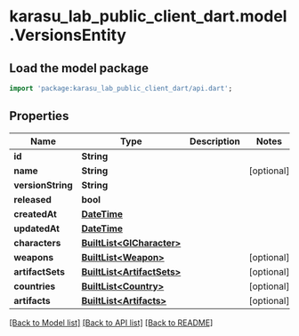 # karasu_lab_public_client_dart.model.VersionsEntity

## Load the model package
```dart
import 'package:karasu_lab_public_client_dart/api.dart';
```

## Properties
Name | Type | Description | Notes
------------ | ------------- | ------------- | -------------
**id** | **String** |  | 
**name** | **String** |  | [optional] 
**versionString** | **String** |  | 
**released** | **bool** |  | 
**createdAt** | [**DateTime**](DateTime.md) |  | 
**updatedAt** | [**DateTime**](DateTime.md) |  | 
**characters** | [**BuiltList&lt;GICharacter&gt;**](GICharacter.md) |  | 
**weapons** | [**BuiltList&lt;Weapon&gt;**](Weapon.md) |  | [optional] 
**artifactSets** | [**BuiltList&lt;ArtifactSets&gt;**](ArtifactSets.md) |  | [optional] 
**countries** | [**BuiltList&lt;Country&gt;**](Country.md) |  | [optional] 
**artifacts** | [**BuiltList&lt;Artifacts&gt;**](Artifacts.md) |  | [optional] 

[[Back to Model list]](../README.md#documentation-for-models) [[Back to API list]](../README.md#documentation-for-api-endpoints) [[Back to README]](../README.md)


